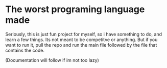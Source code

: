 # The worst programing language made
Seriously, this is just  fun project for myself, so i have something to do, and learn a few things. 
Its not meant to be competitve or anything. But if you want to run it, pull the repo and run the main file followed by the file that contains the code.

(Documentation will follow if im not too lazy)
